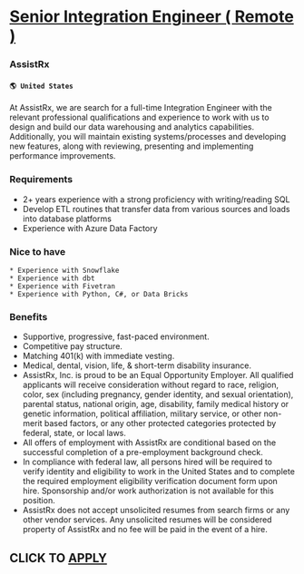 # [Senior Integration Engineer ( Remote )](https://www.remotewlb.com/apply/senior-integration-engineer-remote)  
### AssistRx  
#### `🌎 United States`  

At AssistRx, we are search for a full-time Integration Engineer with the relevant professional qualifications and experience to work with us to design and build our data warehousing and analytics capabilities. Additionally, you will maintain existing systems/processes and developing new features, along with reviewing, presenting and implementing performance improvements.

### Requirements

  * 2+ years experience with a strong proficiency with writing/reading SQL
  * Develop ETL routines that transfer data from various sources and loads into database platforms
  * Experience with Azure Data Factory

### Nice to have

    * Experience with Snowflake
    * Experience with dbt
    * Experience with Fivetran
    * Experience with Python, C#, or Data Bricks

### Benefits

* Supportive, progressive, fast-paced environment.
* Competitive pay structure.
* Matching 401(k) with immediate vesting.
* Medical, dental, vision, life, & short-term disability insurance.
* AssistRx, Inc. is proud to be an Equal Opportunity Employer. All qualified applicants will receive consideration without regard to race, religion, color, sex (including pregnancy, gender identity, and sexual orientation), parental status, national origin, age, disability, family medical history or genetic information, political affiliation, military service, or other non-merit based factors, or any other protected categories protected by federal, state, or local laws.
* All offers of employment with AssistRx are conditional based on the successful completion of a pre-employment background check.
* In compliance with federal law, all persons hired will be required to verify identity and eligibility to work in the United States and to complete the required employment eligibility verification document form upon hire. Sponsorship and/or work authorization is not available for this position.
* AssistRx does not accept unsolicited resumes from search firms or any other vendor services. Any unsolicited resumes will be considered property of AssistRx and no fee will be paid in the event of a hire.
  
## CLICK TO [APPLY](https://www.remotewlb.com/apply/senior-integration-engineer-remote)

